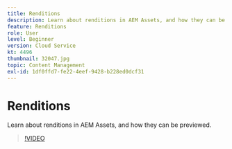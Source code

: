 ```yaml
---
title: Renditions
description: Learn about renditions in AEM Assets, and how they can be previewed.
feature: Renditions
role: User
level: Beginner
version: Cloud Service
kt: 4496
thumbnail: 32047.jpg
topic: Content Management
exl-id: 1df0ffd7-fe22-4eef-9428-b228ed0dcf31
---
```

# Renditions

Learn about renditions in AEM Assets, and how they can be previewed.

>[!VIDEO](https://video.tv.adobe.com/v/32047/?quality=12&learn=on&hidetitle=true)
